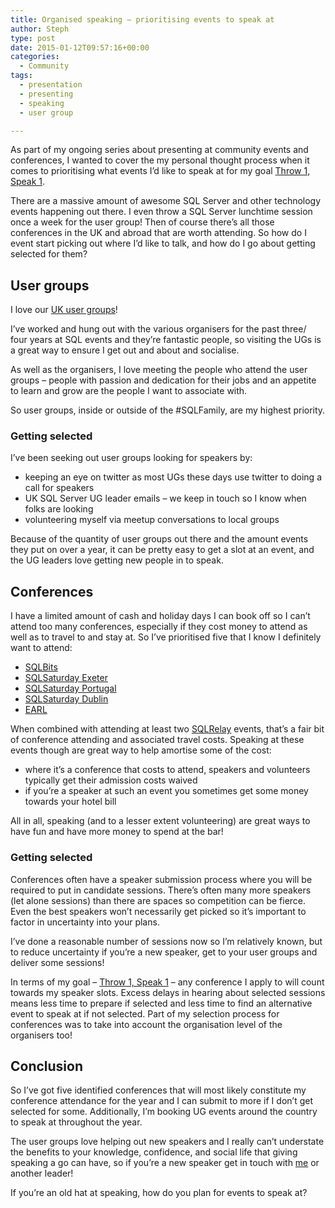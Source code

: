 ```yaml
---
title: Organised speaking – prioritising events to speak at
author: Steph
type: post
date: 2015-01-12T09:57:16+00:00
categories:
  - Community
tags:
  - presentation
  - presenting
  - speaking
  - user group

---
```

As part of my ongoing series about presenting at community events and conferences, I wanted to cover the my personal thought process when it comes to prioritising what events I&#8217;d like to speak at for my goal <a href="https://itsalocke.com/index.php/throw-1-speak-1/" title="Throw 1, Speak 1" target="_blank">Throw 1, Speak 1</a>.

There are a massive amount of awesome SQL Server and other technology events happening out there. I even throw a SQL Server lunchtime session once a week for the user group! Then of course there&#8217;s all those conferences in the UK and abroad that are worth attending. So how do I event start picking out where I&#8217;d like to talk, and how do I go about getting selected for them?
  
<!--more-->

## User groups

I love our <a href="https://itsalocke.com/index.php/sql-user-groups/" title="SQL user groups" target="_blank">UK user groups</a>!

I&#8217;ve worked and hung out with the various organisers for the past three/ four years at SQL events and they&#8217;re fantastic people, so visiting the UGs is a great way to ensure I get out and about and socialise.

As well as the organisers, I love meeting the people who attend the user groups &#8211; people with passion and dedication for their jobs and an appetite to learn and grow are the people I want to associate with.

So user groups, inside or outside of the #SQLFamily, are my highest priority.

### Getting selected

I&#8217;ve been seeking out user groups looking for speakers by:

  * keeping an eye on twitter as most UGs these days use twitter to doing a call for speakers
  * UK SQL Server UG leader emails &#8211; we keep in touch so I know when folks are looking
  * volunteering myself via meetup conversations to local groups

Because of the quantity of user groups out there and the amount events they put on over a year, it can be pretty easy to get a slot at an event, and the UG leaders love getting new people in to speak.

## Conferences

I have a limited amount of cash and holiday days I can book off so I can&#8217;t attend too many conferences, especially if they cost money to attend as well as to travel to and stay at. So I&#8217;ve prioritised five that I know I definitely want to attend:

  * <a href="http://sqlbits.com/" title="SQLBits" target="_blank">SQLBits</a>
  * <a href="https://www.sqlsaturday.com/372/eventhome.aspx" title="SQLSaturday Exeter" target="_blank">SQLSaturday Exeter</a>
  * <a href="https://www.sqlsaturday.com/369/eventhome.aspx" title="SQLSaturday Lisbon" target="_blank">SQLSaturday Portugal</a>
  * <a href="https://www.sqlsaturday.com/385/eventhome.aspx" title="SQLSaturday Dublin" target="_blank">SQLSaturday Dublin</a>
  * <a href="http://www.earl-conference.com/_London/" title="EARL London" target="_blank">EARL</a>

When combined with attending at least two <a href="http://sqlrelay.co.uk" title="SQLRelay" target="_blank">SQLRelay</a> events, that&#8217;s a fair bit of conference attending and associated travel costs. Speaking at these events though are great way to help amortise some of the cost:

  * where it&#8217;s a conference that costs to attend, speakers and volunteers typically get their admission costs waived
  * if you&#8217;re a speaker at such an event you sometimes get some money towards your hotel bill

All in all, speaking (and to a lesser extent volunteering) are great ways to have fun and have more money to spend at the bar!

### Getting selected

Conferences often have a speaker submission process where you will be required to put in candidate sessions. There&#8217;s often many more speakers (let alone sessions) than there are spaces so competition can be fierce. Even the best speakers won&#8217;t necessarily get picked so it&#8217;s important to factor in uncertainty into your plans.

I&#8217;ve done a reasonable number of sessions now so I&#8217;m relatively known, but to reduce uncertainty if you&#8217;re a new speaker, get to your user groups and deliver some sessions!

In terms of my goal &#8211; <a href="https://itsalocke.com/index.php/throw-1-speak-1/" title="Throw 1, Speak 1" target="_blank">Throw 1, Speak 1</a> &#8211; any conference I apply to will count towards my speaker slots. Excess delays in hearing about selected sessions means less time to prepare if selected and less time to find an alternative event to speak at if not selected. Part of my selection process for conferences was to take into account the organisation level of the organisers too!

## Conclusion

So I&#8217;ve got five identified conferences that will most likely constitute my conference attendance for the year and I can submit to more if I don&#8217;t get selected for some. Additionally, I&#8217;m booking UG events around the country to speak at throughout the year.

The user groups love helping out new speakers and I really can&#8217;t understate the benefits to your knowledge, confidence, and social life that giving speaking a go can have, so if you&#8217;re a new speaker get in touch with <a href="https://itsalocke.com/index.php/contact-us-page/" title="Contact Us Page" target="_blank">me</a> or another leader!

If you&#8217;re an old hat at speaking, how do you plan for events to speak at?